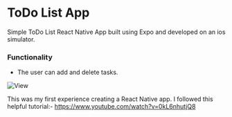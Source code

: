 # ToDo List App

Simple ToDo List React Native App built using Expo and developed on an ios simulator. 

### Functionality
- The user can add and delete tasks.

![View](https://user-images.githubusercontent.com/75026453/121073564-914d1000-c7ca-11eb-91e2-5430ea642e2f.png)

This was my first experience creating a React Native app. I followed this helpful tutorial:-
https://www.youtube.com/watch?v=0kL6nhutjQ8

